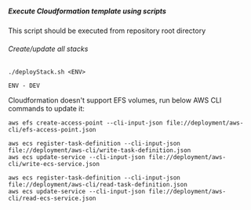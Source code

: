 ##### Execute Cloudformation template using scripts
This script should be executed from repository root directory
###### Create/update all stacks
```commandline
./deployStack.sh <ENV>

ENV - DEV
```
Cloudformation doesn't support EFS volumes, run below AWS CLI commands to update it:
```
aws efs create-access-point --cli-input-json file://deployment/aws-cli/efs-access-point.json

aws ecs register-task-definition --cli-input-json file://deployment/aws-cli/write-task-definition.json
aws ecs update-service --cli-input-json file://deployment/aws-cli/write-ecs-service.json

aws ecs register-task-definition --cli-input-json file://deployment/aws-cli/read-task-definition.json
aws ecs update-service --cli-input-json file://deployment/aws-cli/read-ecs-service.json
```